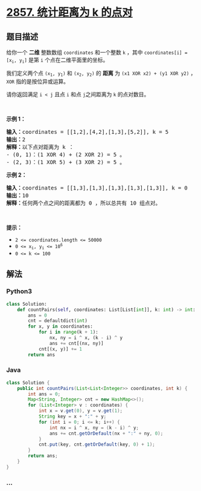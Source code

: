 # [2857. 统计距离为 k 的点对](https://leetcode-cn.com/problems/count-pairs-of-points-with-distance-k)



## 题目描述

<!-- 这里写题目描述 -->

<p>给你一个 <strong>二维</strong>&nbsp;整数数组&nbsp;<code>coordinates</code>&nbsp;和一个整数&nbsp;<code>k</code>&nbsp;，其中&nbsp;<code>coordinates[i] = [x<sub>i</sub>, y<sub>i</sub>]</code>&nbsp;是第 <code>i</code>&nbsp;个点在二维平面里的坐标。</p>

<p>我们定义两个点&nbsp;<code>(x<sub>1</sub>, y<sub>1</sub>)</code>&nbsp;和&nbsp;<code>(x<sub>2</sub>, y<sub>2</sub>)</code>&nbsp;的 <strong>距离</strong>&nbsp;为&nbsp;<code>(x1 XOR x2) + (y1 XOR y2)</code> ，<code>XOR</code>&nbsp;指的是按位异或运算。</p>

<p>请你返回满足<em>&nbsp;</em><code>i &lt; j</code><em>&nbsp;</em>且点<em>&nbsp;</em><code>i</code><em> </em>和点<em>&nbsp;</em><code>j</code>之间距离为<em>&nbsp;</em><code>k</code>&nbsp;的点对数目。</p>

<p>&nbsp;</p>

<p><strong class="example">示例 1：</strong></p>

<pre>
<b>输入：</b>coordinates = [[1,2],[4,2],[1,3],[5,2]], k = 5
<b>输出：</b>2
<b>解释：</b>以下点对距离为 k ：
- (0, 1)：(1 XOR 4) + (2 XOR 2) = 5 。
- (2, 3)：(1 XOR 5) + (3 XOR 2) = 5 。
</pre>

<p><strong class="example">示例 2：</strong></p>

<pre>
<b>输入：</b>coordinates = [[1,3],[1,3],[1,3],[1,3],[1,3]], k = 0
<b>输出：</b>10
<b>解释：</b>任何两个点之间的距离都为 0 ，所以总共有 10 组点对。
</pre>

<p>&nbsp;</p>

<p><strong>提示：</strong></p>

<ul>
	<li><code>2 &lt;= coordinates.length &lt;= 50000</code></li>
	<li><code>0 &lt;= x<sub>i</sub>, y<sub>i</sub> &lt;= 10<sup>6</sup></code></li>
	<li><code>0 &lt;= k &lt;= 100</code></li>
</ul>


## 解法

<!-- 这里可写通用的实现逻辑 -->

<!-- tabs:start -->

### **Python3**

<!-- 这里可写当前语言的特殊实现逻辑 -->

```python
class Solution:
    def countPairs(self, coordinates: List[List[int]], k: int) -> int:
        ans = 0
        cnt = defaultdict(int)
        for x, y in coordinates:
            for i in range(k + 1):
                nx, ny = i ^ x, (k - i) ^ y
                ans += cnt[(nx, ny)]
            cnt[(x, y)] += 1
        return ans
```

### **Java**

<!-- 这里可写当前语言的特殊实现逻辑 -->

```java
class Solution {
    public int countPairs(List<List<Integer>> coordinates, int k) {
        int ans = 0;
        Map<String, Integer> cnt = new HashMap<>();
        for (List<Integer> v : coordinates) {
            int x = v.get(0), y = v.get(1);
            String key = x + ":" + y;
            for (int i = 0; i <= k; i++) {
                int nx = i ^ x, ny = (k - i) ^ y;
                ans += cnt.getOrDefault(nx + ":" + ny, 0);
            }
            cnt.put(key, cnt.getOrDefault(key, 0) + 1);
        }
        return ans;
    }
}
```

### **...**

```

```

<!-- tabs:end -->
